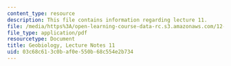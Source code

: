 ```yaml
---
content_type: resource
description: This file contains information regarding lecture 11.
file: /media/https%3A/open-learning-course-data-rc.s3.amazonaws.com/12-007-geobiology-spring-2013/03c68c613c0baf0e550b68c554e2b734_MIT12_007S13_Lec11.pdf
file_type: application/pdf
resourcetype: Document
title: Geobiology, Lecture Notes 11
uid: 03c68c61-3c0b-af0e-550b-68c554e2b734
---
```


